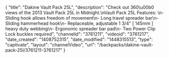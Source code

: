 {
    "title": "Dakine Vault Pack 25L",
    "description": "Check out 360\u00b0 views of the 2013 Vault Pack 25L in Midnight.\nVault Pack 25L Features: \n- Sliding hook allows freedom of movement\n- Long travel spreader bar\n- Sliding hammerhead hook\n- Replaceable, adjustable 1 3\/4\" [ 145mm ] heavy duty webbing\n- Ergonomic spreader bar pad\n- Two Power Clip Lock buckles required",
    "channelid": "3761211",
    "videoid": "3761217",
    "date_created": "1408752315",
    "date_modified": "1448315513",
    "type": "captivate",
    "layout": "channelVideo",
    "url": "\/backpacks\/dakine-vault-pack-25l\/3761211-3761217"
}